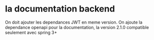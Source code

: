 <h1>la documentation backend</h1>
<p>On doit ajouter les dependances JWT en meme version.
On ajoute la dependance openapi pour la documentation, la version 2.1.0 compatible seulement avec spring 3+
</p>